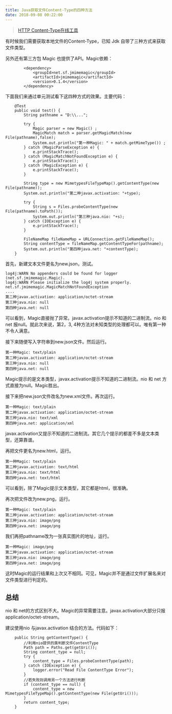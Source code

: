 ```yaml
---
title: Java获取文件Content-Type的四种方法
date: 2018-09-08 00:22:00
---
```

> [HTTP Content-Type在线工具](http://tool.oschina.net/commons) 

有时候我们需要获取本地文件的Content-Type，已知 Jdk 自带了三种方式来获取文件类型。

另外还有第三方包 Magic 也提供了API。Magic依赖：

```
        <dependency>
            <groupId>net.sf.jmimemagic</groupId>
            <artifactId>jmimemagic</artifactId>
            <version>0.1.4</version>
        </dependency>
```

下面我们来通过单元测试看下这四种方式的效果。主要代码：

```
    @Test
    public void test() {
        String pathname = "D:\\...";

        try {
            Magic parser = new Magic() ;
            MagicMatch match = parser.getMagicMatch(new File(pathname),false);
            System.out.println("第一种Magic: " + match.getMimeType()) ;
        } catch (MagicParseException e) {
            e.printStackTrace();
        } catch (MagicMatchNotFoundException e) {
            e.printStackTrace();
        } catch (MagicException e) {
            e.printStackTrace();
        }

        String type = new MimetypesFileTypeMap().getContentType(new File(pathname));
        System.out.println("第二种javax.activation: "+type);

        try {
            String s = Files.probeContentType(new File(pathname).toPath());
            System.out.println("第三种java.nio: "+s);
        } catch (IOException e) {
            e.printStackTrace();
        }

        FileNameMap fileNameMap = URLConnection.getFileNameMap();
        String contentType = fileNameMap.getContentTypeFor(pathname);
        System.out.println("第四种java.net: "+contentType);
    }
```

首先，新建文本文件更名为new.json，测试。

```
log4j:WARN No appenders could be found for logger (net.sf.jmimemagic.Magic).
log4j:WARN Please initialize the log4j system properly.
net.sf.jmimemagic.MagicMatchNotFoundException
....
第二种javax.activation: application/octet-stream
第三种java.nio: null
第四种java.net: null
```

可以看到，Magic直接抛了异常。javax.activation提示不知道的二进制流。nio 和 net 报null。就此次来说，第2，3, 4种方法对未知类型的处理都可以。唯有第一种不令人满意。

接下来随便写入字符串到new.json文件。然后运行。

```
第一种Magic: text/plain
第二种javax.activation: application/octet-stream
第三种java.nio: null
第四种java.net: null
```

Magic提示的是文本类型，javax.activation提示不知道的二进制流。nio 和 net 方式直接为null。Magic胜出。

接下来把new.json文件改名为new.xml文件。再次运行。

```
第一种Magic: text/plain
第二种javax.activation: application/octet-stream
第三种java.nio: text/xml
第四种java.net: application/xml
```

javax.activation又提示不知道的二进制流。其它几个提示的都差不多是文本类型，还算靠谱。

再把文件更名为new.html，运行。

```
第一种Magic: text/plain
第二种javax.activation: text/html
第三种java.nio: text/html
第四种java.net: text/html
```

可以看到，除了Magic提示文本类型，其它都是html，很准确。

再次把文件改为new.png，运行。

```
第一种Magic: text/plain
第二种javax.activation: application/octet-stream
第三种java.nio: image/png
第四种java.net: image/png
```

我们再把pathname改为一张真实图片的地址，运行。

```
第一种Magic: image/png
第二种javax.activation: application/octet-stream
第三种java.nio: image/png
第四种java.net: image/png
```

这时Magic的运行结果和上次又不相同。可见，Magic并不是通过文件扩展名来对文件类型进行判定的。

## 总结

nio 和 net的方式区别不大。Magic的异常需要注意。javax.activation大部分只报application/octet-stream。

建议使用nio 与javax.activation 结合的方法。代码如下：

```
    public String getContentType() {
        //利用nio提供的类判断文件ContentType
        Path path = Paths.get(getUri());
        String content_type = null;
        try {
            content_type = Files.probeContentType(path);
        } catch (IOException e) {
            logger.error("Read File ContentType Error");
        }
        //若失败则调用另一个方法进行判断
        if (content_type == null) {
            content_type = new MimetypesFileTypeMap().getContentType(new File(getUri()));
        }
        return content_type;
    }
```
